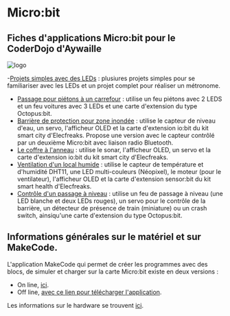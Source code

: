 # Micro:bit
## Fiches d'applications Micro:bit pour le CoderDojo d'Aywaille

![logo](https://github.com/user-attachments/assets/464e3e83-34bb-4e73-9169-e8c662cdf79d)

-[Projets simples avec des LEDs](/led) : plusiures projets simples pour se familiariser avec les LEDs et un projet complet pour réaliser un métronome.
- [Passage pour piétons à un carrefour](/carrefour) : utilise un feu piétons avec 2 LEDS et un feu voitures avec 3 LEDs et une carte d'extension du type Octopus:bit.
- [Barrière de protection pour zone inondée](/inondations) : utilise le capteur de niveau d'eau, un servo, l'afficheur OLED et la carte d'extension io:bit du kit smart city d'Elecfreaks. Propose une version avec le capteur contrôlé par un deuxième Micro:bit avec liaison radio Bluetooth.
- [Le coffre à l'anneau](/coffre) : utilise le sonar, l'afficheur OLED, un servo et la carte d'extension io:bit du kit smart city d'Elecfreaks.
- [Ventilation d'un local humide](/ventilation) : utilise le capteur de température et d'humidité DHT11, une LED multi-couleurs (Néopixel), le moteur (pour le ventilateur), l'afficheur OLED et la carte d'extension sensor:bit du kit smart health d'Elecfreaks.
- [Contrôle d'un passage à niveau](/pn) : utilise un feu de passage à niveau (une LED blanche et deux LEDs rouges), un servo pour le contrôle de la barrière, un détecteur de présence de train (miniature) ou un crash switch, ainsiqu'une carte d'extension du type Octopus:bit.

## Informations générales sur le matériel et sur MakeCode.

L'application MakeCode qui permet de créer les programmes avec des blocs, de simuler et charger sur la carte Micro:bit existe en deux versions :

- On line, [ici](https://makecode.microbit.org/).
- Off line, [avec ce lien pour télécharger l'application](https://makecode.microbit.org/offline-app).

Les informations sur le hardware se trouvent [ici](/hardware).
